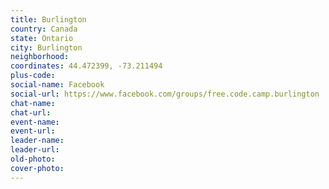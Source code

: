 ```yaml
---
title: Burlington
country: Canada
state: Ontario
city: Burlington
neighborhood: 
coordinates: 44.472399, -73.211494
plus-code:
social-name: Facebook
social-url: https://www.facebook.com/groups/free.code.camp.burlington
chat-name:
chat-url:
event-name:
event-url:
leader-name:
leader-url:
old-photo: 
cover-photo:
---
```

